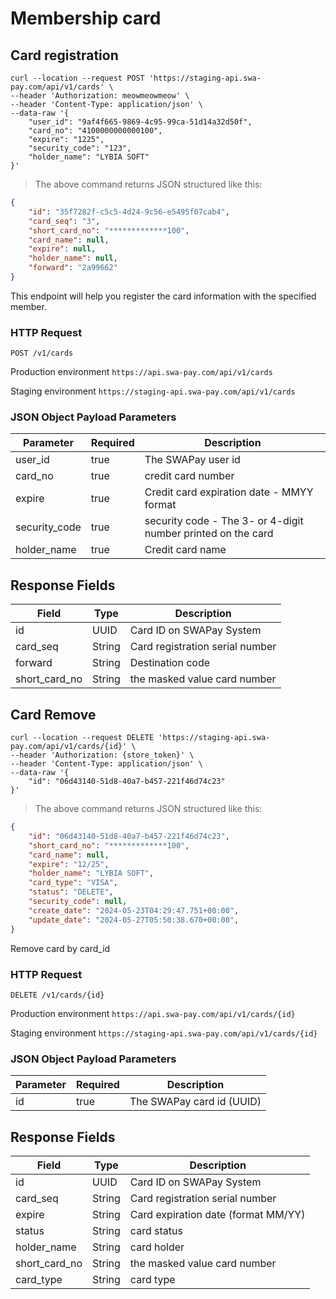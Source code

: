 # Membership card

## Card registration


```shell
curl --location --request POST 'https://staging-api.swa-pay.com/api/v1/cards' \
--header 'Authorization: meowmeowmeow' \
--header 'Content-Type: application/json' \
--data-raw '{
    "user_id": "9af4f665-9869-4c95-99ca-51d14a32d50f",
    "card_no": "4100000000000100",
    "expire": "1225",
    "security_code": "123",
    "holder_name": "LYBIA SOFT"
}'
```

> The above command returns JSON structured like this:

```json
{
    "id": "35f7282f-c5c5-4d24-9c56-e5495f07cab4",
    "card_seq": "3",
    "short_card_no": "*************100",
    "card_name": null,
    "expire": null,
    "holder_name": null,
    "forward": "2a99662"
}
```

This endpoint will help you register the card information with the specified member.

### HTTP Request

`POST /v1/cards`

Production environment
`https://api.swa-pay.com/api/v1/cards`

Staging environment
`https://staging-api.swa-pay.com/api/v1/cards`

### JSON Object Payload Parameters

Parameter | Required | Description
--------- | -------- | -----------
user_id | true | The SWAPay user id 
card_no | true | credit card number 
expire | true | Credit card expiration date - MMYY format
security_code | true | security code - The 3- or 4-digit number printed on the card
holder_name | true | Credit card name

## Response Fields

Field | Type | Description
----- | ---- | -------
id | UUID |  Card ID on SWAPay System
card_seq | String | Card registration serial number 
forward | String | Destination code 
short_card_no | String | the masked value card number 


## Card Remove

```shell
curl --location --request DELETE 'https://staging-api.swa-pay.com/api/v1/cards/{id}' \
--header 'Authorization: {store_token}' \
--header 'Content-Type: application/json' \
--data-raw '{
    "id": "06d43140-51d8-40a7-b457-221f46d74c23"
}'
```

> The above command returns JSON structured like this:

```json
{
    "id": "06d43140-51d8-40a7-b457-221f46d74c23",
    "short_card_no": "*************100",
    "card_name": null,
    "expire": "12/25",
    "holder_name": "LYBIA SOFT",
    "card_type": "VISA",
    "status": "DELETE",
    "security_code": null,
    "create_date": "2024-05-23T04:29:47.751+00:00",
    "update_date": "2024-05-27T05:50:38.670+00:00",
}
```

Remove card by card_id

### HTTP Request

`DELETE /v1/cards/{id}`

Production environment
`https://api.swa-pay.com/api/v1/cards/{id}`

Staging environment
`https://staging-api.swa-pay.com/api/v1/cards/{id}`

### JSON Object Payload Parameters

Parameter | Required | Description
--------- | -------- | -----------
id | true | The SWAPay card id (UUID)

## Response Fields

Field | Type | Description
----- | ---- | -------
id | UUID |  Card ID on SWAPay System
card_seq | String | Card registration serial number 
expire | String | Card expiration date (format MM/YY)
status | String | card status
holder_name | String | card holder
short_card_no | String | the masked value card number
card_type | String | card type 

